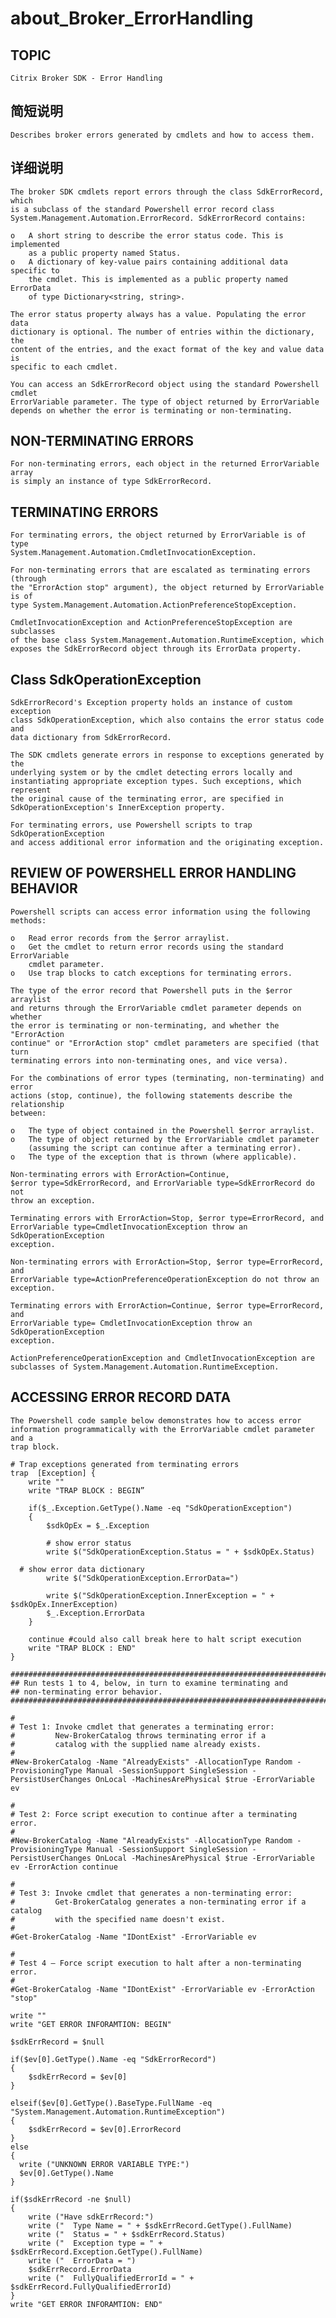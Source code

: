 # about_Broker_ErrorHandling

## TOPIC

    Citrix Broker SDK - Error Handling 
    

## 简短说明

    Describes broker errors generated by cmdlets and how to access them. 
    

## 详细说明

    The broker SDK cmdlets report errors through the class SdkErrorRecord, which 
    is a subclass of the standard Powershell error record class 
    System.Management.Automation.ErrorRecord. SdkErrorRecord contains: 
    
    o   A short string to describe the error status code. This is implemented 
        as a public property named Status. 
    o   A dictionary of key-value pairs containing additional data specific to 
        the cmdlet. This is implemented as a public property named ErrorData 
        of type Dictionary<string, string>. 
    
    The error status property always has a value. Populating the error data 
    dictionary is optional. The number of entries within the dictionary, the 
    content of the entries, and the exact format of the key and value data is 
    specific to each cmdlet. 
    
    You can access an SdkErrorRecord object using the standard Powershell cmdlet 
    ErrorVariable parameter. The type of object returned by ErrorVariable 
    depends on whether the error is terminating or non-terminating. 
    

## NON-TERMINATING ERRORS

    For non-terminating errors, each object in the returned ErrorVariable array 
    is simply an instance of type SdkErrorRecord. 
    

## TERMINATING ERRORS

    For terminating errors, the object returned by ErrorVariable is of type 
    System.Management.Automation.CmdletInvocationException. 
    
    For non-terminating errors that are escalated as terminating errors (through 
    the "ErrorAction stop" argument), the object returned by ErrorVariable is of 
    type System.Management.Automation.ActionPreferenceStopException. 
    
    CmdletInvocationException and ActionPreferenceStopException are subclasses 
    of the base class System.Management.Automation.RuntimeException, which 
    exposes the SdkErrorRecord object through its ErrorData property. 
    

## Class SdkOperationException

    SdkErrorRecord's Exception property holds an instance of custom exception 
    class SdkOperationException, which also contains the error status code and 
    data dictionary from SdkErrorRecord. 
    
    The SDK cmdlets generate errors in response to exceptions generated by the 
    underlying system or by the cmdlet detecting errors locally and 
    instantiating appropriate exception types. Such exceptions, which represent 
    the original cause of the terminating error, are specified in 
    SdkOperationException's InnerException property. 
    
    For terminating errors, use Powershell scripts to trap SdkOperationException 
    and access additional error information and the originating exception. 
    

## REVIEW OF POWERSHELL ERROR HANDLING BEHAVIOR

    Powershell scripts can access error information using the following methods: 
    
    o   Read error records from the $error arraylist. 
    o   Get the cmdlet to return error records using the standard ErrorVariable 
        cmdlet parameter. 
    o   Use trap blocks to catch exceptions for terminating errors. 
    
    The type of the error record that Powershell puts in the $error arraylist 
    and returns through the ErrorVariable cmdlet parameter depends on whether 
    the error is terminating or non-terminating, and whether the "ErrorAction 
    continue" or "ErrorAction stop" cmdlet parameters are specified (that turn 
    terminating errors into non-terminating ones, and vice versa). 
    
    For the combinations of error types (terminating, non-terminating) and error 
    actions (stop, continue), the following statements describe the relationship 
    between: 
    
    o   The type of object contained in the Powershell $error arraylist. 
    o   The type of object returned by the ErrorVariable cmdlet parameter 
        (assuming the script can continue after a terminating error). 
    o   The type of the exception that is thrown (where applicable). 
    
    Non-terminating errors with ErrorAction=Continue, 
    $error type=SdkErrorRecord, and ErrorVariable type=SdkErrorRecord do not 
    throw an exception. 
    
    Terminating errors with ErrorAction=Stop, $error type=ErrorRecord, and 
    ErrorVariable type=CmdletInvocationException throw an SdkOperationException 
    exception. 
    
    Non-terminating errors with ErrorAction=Stop, $error type=ErrorRecord, and 
    ErrorVariable type=ActionPreferenceOperationException do not throw an 
    exception. 
    
    Terminating errors with ErrorAction=Continue, $error type=ErrorRecord, and 
    ErrorVariable type= CmdletInvocationException throw an SdkOperationException 
    exception. 
    
    ActionPreferenceOperationException and CmdletInvocationException are 
    subclasses of System.Management.Automation.RuntimeException. 
    

## ACCESSING ERROR RECORD DATA

    The Powershell code sample below demonstrates how to access error 
    information programmatically with the ErrorVariable cmdlet parameter and a 
    trap block. 
    
    # Trap exceptions generated from terminating errors 
    trap  [Exception] { 
        write "" 
        write "TRAP BLOCK : BEGIN” 
    
        if($_.Exception.GetType().Name -eq "SdkOperationException") 
        { 
            $sdkOpEx = $_.Exception 
    
            # show error status 
            write $("SdkOperationException.Status = " + $sdkOpEx.Status) 
    
      # show error data dictionary 
            write $("SdkOperationException.ErrorData=") 
    
            write $("SdkOperationException.InnerException = " + $sdkOpEx.InnerException) 
            $_.Exception.ErrorData 
        } 
    
        continue #could also call break here to halt script execution 
        write "TRAP BLOCK : END" 
    } 
    
    ########################################################################### 
    ## Run tests 1 to 4, below, in turn to examine terminating and 
    ## non-terminating error behavior. 
    ########################################################################### 
    
    # 
    # Test 1: Invoke cmdlet that generates a terminating error: 
    #         New-BrokerCatalog throws terminating error if a 
    #         catalog with the supplied name already exists. 
    # 
    #New-BrokerCatalog -Name "AlreadyExists" -AllocationType Random -ProvisioningType Manual -SessionSupport SingleSession -PersistUserChanges OnLocal -MachinesArePhysical $true -ErrorVariable ev 
    
    # 
    # Test 2: Force script execution to continue after a terminating error. 
    # 
    #New-BrokerCatalog -Name "AlreadyExists" -AllocationType Random -ProvisioningType Manual -SessionSupport SingleSession -PersistUserChanges OnLocal -MachinesArePhysical $true -ErrorVariable ev -ErrorAction continue 
    
    # 
    # Test 3: Invoke cmdlet that generates a non-terminating error: 
    #         Get-BrokerCatalog generates a non-terminating error if a catalog 
    #         with the specified name doesn't exist. 
    # 
    #Get-BrokerCatalog -Name "IDontExist" -ErrorVariable ev 
    
    # 
    # Test 4 – Force script execution to halt after a non-terminating error. 
    # 
    #Get-BrokerCatalog -Name "IDontExist" -ErrorVariable ev -ErrorAction "stop" 
    
    write "" 
    write "GET ERROR INFORAMTION: BEGIN" 
    
    $sdkErrRecord = $null 
    
    if($ev[0].GetType().Name -eq "SdkErrorRecord") 
    { 
        $sdkErrRecord = $ev[0] 
    } 
    
    elseif($ev[0].GetType().BaseType.FullName -eq "System.Management.Automation.RuntimeException") 
    { 
        $sdkErrRecord = $ev[0].ErrorRecord 
    } 
    else 
    { 
      write ("UNKNOWN ERROR VARIABLE TYPE:") 
      $ev[0].GetType().Name 
    } 
    
    if($sdkErrRecord -ne $null) 
    { 
        write ("Have sdkErrRecord:") 
        write ("  Type Name = " + $sdkErrRecord.GetType().FullName) 
        write ("  Status = " + $sdkErrRecord.Status) 
        write ("  Exception type = " + $sdkErrRecord.Exception.GetType().FullName) 
        write ("  ErrorData = ") 
        $sdkErrRecord.ErrorData 
        write ("  FullyQualifiedErrorId = " + $sdkErrRecord.FullyQualifiedErrorId) 
    } 
    write "GET ERROR INFORAMTION: END"
